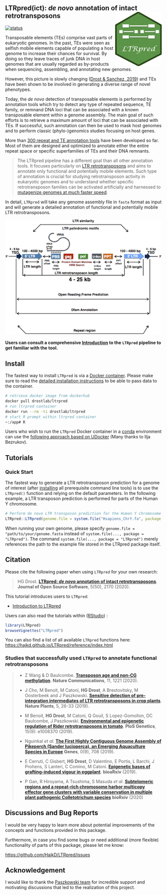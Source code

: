 ## __LTRpred(ict)__: _de novo_ annotation of intact retrotransposons <img src="inst/LTRpred_logo.png" align="right" height="174" width="150" />

[![status](https://joss.theoj.org/papers/eeb2359d2459d3ae448cafac3ae33211/status.svg)](https://joss.theoj.org/papers/eeb2359d2459d3ae448cafac3ae33211)

Transposable elements (TEs) comprise vast parts of eukaryotic genomes.
In the past, TEs were seen as selfish mobile elements capable of populating a host genome to increase their chances for survival. By doing so they leave traces of junk DNA in host genomes that are usually regarded as by-products when sequencing, assembling, and annotating new genomes.

However, this picture is slowly changing ([Drost & Sanchez, 2019](https://academic.oup.com/gbe/article/11/12/3382/5637757)) and TEs have been shown to be involved in generating a diverse range of novel phenotypes.

Today, the _de novo_ detection of transposable elements is performed by annotation tools which try to detect any type of repeated sequence, TE family, or remnand DNA loci that can be associated with a known transposable element within a genome assembly. The main goal of such efforts is to retrieve a maximum amount of loci that can be associated with TEs. If successful, such annotation can then be used to mask host genomes and to perform classic (phylo-)genomics studies focusing on host genes.

More than [300 repeat and TE annotation tools](https://docs.google.com/spreadsheets/d/1UBK70zExiL0gFVaIAILiGhflCGXAq_SF_lymaxTE1pY/edit#gid=0) have been developed so far. Most of them are designed and optimized to annotate either the entire repeat space or specific superfamilies of TEs and their DNA remnants.

>The LTRpred pipeline has a different goal than all other annotation tools. It focuses particularly on [LTR retrotransposons](https://www.ncbi.nlm.nih.gov/pmc/articles/PMC463057/) and aims to annotate only functional and potentially mobile elements. Such type of annotation is crucial for studying retrotransposon activity in eukaryotic genomes and to understand whether specific retrotransposon families can be activated artificially and harnessed to [mutagenize genomes at much faster speed](https://www.slcu.cam.ac.uk/news/tomato-jumping-genes).

In detail, `LTRpred` will take any genome assembly file in `fasta` format as input and will generate a detailed annotation of functional and potentially mobile LTR retrotransposons.

![](vignettes/LTRfeatures.png)


__Users can consult a comprehensive [Introduction](https://hajkd.github.io/LTRpred/articles/Introduction.html) to the `LTRpred` pipeline to get familiar with the tool.__

## Install

The fastest way to install `LTRpred` is via a [Docker container](https://hub.docker.com/r/drostlab/ltrpred).
Please make sure to read the [detailed installation instructions](https://hajkd.github.io/LTRpred/articles/Introduction.html#installation) to be able to
pass data to the container.

```bash
# retrieve docker image from dockerhub
docker pull drostlab/ltrpred
# run ltrpred container
docker run --rm -ti drostlab/ltrpred
# start R prompt within ltrpred container
~:/app# R
```

Users who wish to run the `LTRpred` Docker container in a [conda](https://docs.conda.io/en/latest/) environment 
can use the [following approach based on UDocker](https://github.com/HajkD/LTRpred/issues/16) (Many thanks to Ilja Bezrukov). 

## Tutorials

### Quick Start

The fastest way to generate a LTR retrotransposon prediction for a genome of interest (after [installing](https://hajkd.github.io/LTRpred/articles/Introduction.html) all prerequisite command line tools) is to use the
`LTRpred()` function and relying on the default parameters. In the following example,
a LTR transposon prediction is performed for parts of the Human Y chromosome.

```r
# Perform de novo LTR transposon prediction for the Human Y chromosome
LTRpred::LTRpred(genome.file = system.file("Hsapiens_ChrY.fa", package = "LTRpred"))
```

When running your own genome, please specify `genome.file = "path/to/your/genome.fasta` instead of `system.file(..., package = "LTRpred")`. The command `system.file(..., package = "LTRpred")` merely references the path to the example file stored in the LTRpred package itself.


## Citation
Please cite the following paper when using `LTRpred` for your own research:

> HG Drost. [__LTRpred: _de novo_ annotation of intact retrotransposons__](https://joss.theoj.org/papers/10.21105/joss.02170). __Journal of Open Source Software__, 5(50), 2170 (2020).

This tutorial introduces users to `LTRpred`:

- [Introduction to LTRpred](https://hajkd.github.io/LTRpred/articles/Introduction.html)

Users can also read the tutorials within ([RStudio](http://www.rstudio.com/)) :

```r
library(LTRpred)
browseVignettes("LTRpred")
```

You can also find a list of all available `LTRpred` functions here: https://hajkd.github.io/LTRpred/reference/index.html

### Studies that successfully used `LTRpred` to annotate functional retrotransposons

> - Z Wang & D Baulcombe. [__Transposon age and non-CG methylation__](https://www.nature.com/articles/s41467-020-14995-6). __Nature Communications__, 11, 1221 (2020).
> - J Cho, M Benoit, M Catoni, __HG Drost__, A Brestovitsky, M Oosterbeek and J Paszkowski.  [__Sensitive detection of pre-integration intermediates of LTR retrotransposons in crop plants__](https://www.nature.com/articles/s41477-018-0320-9). __Nature Plants__, 5,  26-33 (2019).
>
> - M Benoit, __HG Drost__, M Catoni, Q Gouil, S Lopez-Gomollon, DC Baulcombe, J Paszkowski. [__Environmental and epigenetic regulation of Rider retrotransposons in tomato__](https://journals.plos.org/plosgenetics/article?id=10.1371/journal.pgen.1008370). __PloS Genetics__, 15(9): e1008370 (2019). 
>
> - Nguinkal _et al._ [__The First Highly Contiguous Genome Assembly of Pikeperch (Sander lucioperca), an Emerging Aquaculture Species in Europe__](https://www.mdpi.com/2073-4425/10/9/708/htm) __Genes__, 0(9), 708 (2019).
> - E Cerruti, C Gisbert, __HG Drost__, D Valentino, E Portis, L Barchi, J Prohens, S Lanteri, C Comino,  M Catoni. [__Epigenetic bases of grafting-induced vigour in eggplant__](https://www.biorxiv.org/content/10.1101/831719v1). __bioaRxiv__ (2019).
>
> - P Gan, R Hiroyama, A Tsushima, S Masuda _et al_.
[__Subtelomeric regions and a repeat-rich chromosome harbor multicopy effector gene clusters with variable conservation in multiple plant pathogenic Colletotrichum species__](https://www.biorxiv.org/content/10.1101/2020.04.28.061093v1.abstract) __bioRxiv__ (2020)


## Discussions and Bug Reports

I would be very happy to learn more about potential improvements of the concepts and functions
provided in this package.

Furthermore, in case you find some bugs or need additional (more flexible) functionality of parts
of this package, please let me know:

https://github.com/HajkD/LTRpred/issues

## Acknowledgement

I would like to thank the [Paszkowski team](http://www.slcu.cam.ac.uk/research/paszkowski-group/group-members) for incredible support and motivating discussions that led to 
the realization of this project.



